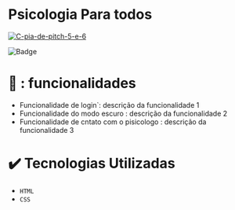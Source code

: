 <h1> Psicologia Para todos </h1>

<a href="https://ibb.co/zGw946d"><img src="https://i.ibb.co/FgtZDHp/C-pia-de-pitch-5-e-6.png" alt="C-pia-de-pitch-5-e-6" border="0"></a>

![Badge]( https://img.shields.io/badge/psicologia%20-desenvolvimento%20-blue)

# :brain: : funcionalidades

- Funcionalidade de login`: descrição da funcionalidade 1
- Funcionalidade do modo escuro : descrição da funcionalidade 2
- Funcionalidade de cntato com o pisicologo : descrição da funcionalidade 3 

# :heavy_check_mark: Tecnologias Utilizadas

- `HTML`
- `CSS`
